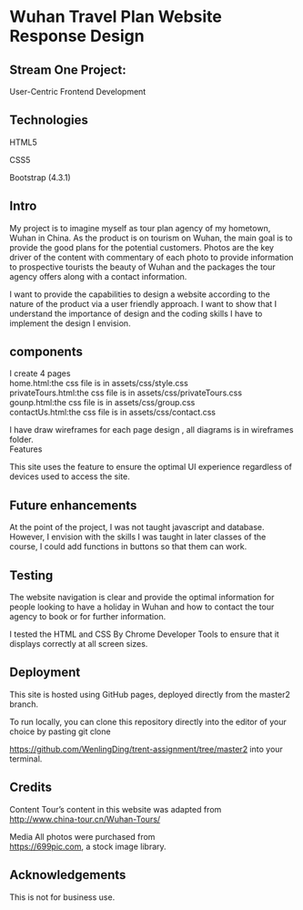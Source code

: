 
Wuhan Travel Plan Website Response Design
===
Stream One Project:
--
User-Centric Frontend Development

Technologies
---
HTML5

CSS5 

Bootstrap (4.3.1)

Intro
---
My project is to imagine myself as tour plan agency of my hometown, Wuhan in China. As the product is on tourism on Wuhan, the main goal is to provide the good plans for the potential customers. Photos are the key driver of the content with commentary of each photo to provide information to prospective tourists the beauty of Wuhan and the packages the tour agency offers along with a contact information.

I want to provide the capabilities to design a website according to the nature of the product via a user friendly approach. I want to show that I understand the importance of design and the coding skills I have to implement the design I envision.

components
--
I create 4 pages <br>
home.html:the css file is in assets/css/style.css <br>
privateTours.html:the css file is in  assets/css/privateTours.css <br>
gounp.html:the css file is in assets/css/group.css <br>
contactUs.html:the css file is in assets/css/contact.css <br>

I have draw wireframes for each page design , all diagrams is in wireframes folder.<br>
Features

This site uses the feature to ensure the optimal UI experience regardless of devices used to access the site.

Future enhancements
---
At the point of the project, I was not taught javascript and database. However, I envision with the skills I was taught in later classes of the course, I could add functions in buttons so that them can work.

Testing
---
The website navigation is clear and provide the optimal information for people looking to have a holiday in Wuhan and how to contact the tour agency to book or for further information.

I tested the HTML and CSS By Chrome Developer Tools to ensure that it displays correctly at all screen sizes.

Deployment
---
This site is hosted using GitHub pages, deployed directly from the master2 branch.

To run locally, you can clone this repository directly into the editor of your choice by pasting git clone

https://github.com/WenlingDing/trent-assignment/tree/master2 into your terminal.

Credits
---
Content Tour’s content in this website was adapted from<br> http://www.china-tour.cn/Wuhan-Tours/

Media All photos were purchased from <br>https://699pic.com, a stock image library.

Acknowledgements
---
This is not for business use.


